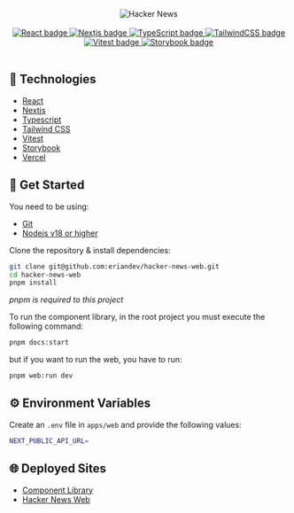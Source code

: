 <div align="center">
  <img alt="Hacker News" title="Hacker News" src="https://eriandev-hn-web.vercel.app/images/brand.png" />
</div>

<br />

<div align="center">
  <a target="_blank" href="https://react.dev/">
    <img title="React" alt="React badge" src="https://img.shields.io/endpoint?url=https%3A%2F%2Feriandev.github.io%2Fapi%2Fhacker-news-web%2Fbadges%2Freact%2F" />
  </a>
  <a target="_blank" href="https://nextjs.org/">
    <img title="Nextjs" alt="Nextjs badge" src="https://img.shields.io/endpoint?url=https%3A%2F%2Feriandev.github.io%2Fapi%2Fhacker-news-web%2Fbadges%2Fnextjs%2F" />
  </a>
  <a target="_blank" href="https://www.typescriptlang.org/">
    <img title="TypeScript" alt="TypeScript badge" src="https://img.shields.io/endpoint?url=https%3A%2F%2Feriandev.github.io%2Fapi%2Fhacker-news-web%2Fbadges%2Ftypescript%2F" />
  </a>
  <a target="_blank" href="https://tailwindcss.com/">
    <img title="TailwindCSS" alt="TailwindCSS badge" src="https://img.shields.io/endpoint?url=https%3A%2F%2Feriandev.github.io%2Fapi%2Fhacker-news-web%2Fbadges%2Ftailwindcss%2F" />
  </a>
  <a target="_blank" href="https://vitest.dev/">
    <img title="Vitest" alt="Vitest badge" src="https://img.shields.io/endpoint?url=https%3A%2F%2Feriandev.github.io%2Fapi%2Fhacker-news-web%2Fbadges%2Fvitest%2F" />
  </a>
  <a target="_blank" href="https://storybook.js.org/">
    <img title="Storybook" alt="Storybook badge" src="https://img.shields.io/endpoint?url=https%3A%2F%2Feriandev.github.io%2Fapi%2Fhacker-news-web%2Fbadges%2Fstorybook%2F" />
  </a>
</div>

<br/>

## 🦾 Technologies

- [React](https://react.dev/)
- [Nextjs](https://nextjs.org/)
- [Typescript](https://www.typescriptlang.org/)
- [Tailwind CSS](https://tailwindcss.com/)
- [Vitest](https://vitest.dev/)
- [Storybook](https://storybook.js.org/)
- [Vercel](https://vercel.com/)

## 🚀 Get Started

You need to be using:

- [Git](https://git-scm.com/downloads)
- [Nodejs v18 or higher](https://nodejs.org/es/download/)

Clone the repository & install dependencies:

```bash
git clone git@github.com:eriandev/hacker-news-web.git
cd hacker-news-web
pnpm install
```
*pnpm is required to this project*

To run the component library, in the root project you must execute the following command:

```bash
pnpm docs:start
```

but if you want to run the web, you have to run:
```bash
pnpm web:run dev
```

## ⚙️ Environment Variables

Create an `.env` file in `apps/web` and provide the following values:

```bash
NEXT_PUBLIC_API_URL=
```

## 🌐 Deployed Sites

- [Component Library](https://eriandev-hn-docs.vercel.app/)
- [Hacker News Web](https://eriandev-hn-web.vercel.app/)